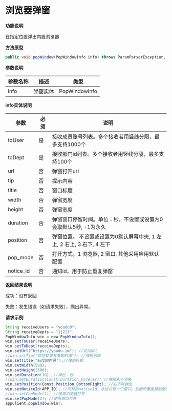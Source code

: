# 浏览器弹窗

**功能说明**

在指定位置弹出内置浏览器

**方法原型**

```java
public void popWindow(PopWindowInfo info) throws ParamParserException, AESCryptoException, HttpRequestException;
```

**参数说明**

| 参数名称 | 描述     | 类型          |
| -------- | -------- | ------------- |
| info     | 弹窗实体 | PopWindowInfo |

**info实体说明**

| 参数      | 必须 | 说明                                                         |
| --------- | ---- | ------------------------------------------------------------ |
| toUser    | 是   | 接收成员账号列表。多个接收者用竖线分隔，最多支持1000个       |
| toDept    | 是   | 接收部门id列表。多个接收者用竖线分隔，最多支持100个          |
| url       | 否   | 弹窗打开url                                                  |
| tip       | 否   | 提示内容                                                     |
| title     | 否   | 窗口标题                                                     |
| width     | 否   | 弹窗宽度                                                     |
| height    | 否   | 弹窗宽度                                                     |
| duration  | 否   | 弹窗窗口停留时间。单位：秒，不设置或设置为0会取默认5秒, -1为永久 |
| position  | 否   | 弹窗位置。 不设置或设置为0默认屏幕中央, 1 左上, 2 右上, 3 右下, 4 左下 |
| pop_mode  | 否   | 打开方式。1 浏览器, 2 窗口, 其他采用应用默认配置             |
| notice_id | 否   | 通知id，用于防止重复弹窗                                     |

**返回结果说明**

成功：没有返回

失败：发生错误（如请求失败），抛出异常。

**请求示例**

```java
String receiveUsers = "youdu0";
String receiveDepts = "1|2|3";
PopWindowInfo win = new PopWindowInfo();
win.setToUser(receiveUsers);
win.setToDept(receiveDepts);
win.setUrl("https://youdu.im"); //访问URL
//win.setTip("欢迎登录有度即时通"); //弹提示框
win.setTitle("有度即时通");//弹窗标题
win.setWidth(500);
win.setHeight(500);
win.setDuration(10); //单位：秒
//win.setDuration(Const.Duration_Forever); //弹窗永不消失
win.setPosition(Const.Position_BottomRight); //右下角弹出
win.setNoticeId(APP_ID); //同样的noticeId，永远只有一个窗口，后面的覆盖掉前面的
//win.setPopMode(1); //使用浏览器打开
win.setPopMode(2); //使用窗口打开
appClient.popWindow(win);
```